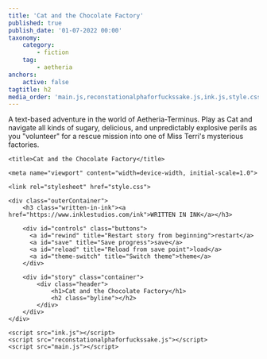 ```yaml
---
title: 'Cat and the Chocolate Factory'
published: true
publish_date: '01-07-2022 00:00'
taxonomy:
    category:
        - fiction
    tag:
        - aetheria
anchors:
    active: false
tagtitle: h2
media_order: 'main.js,reconstationalphaforfuckssake.js,ink.js,style.css'
---
```


A text-based adventure in the world of Aetheria-Terminus. Play as Cat and navigate all kinds of sugary, delicious, and unpredictably explosive perils as you "volunteer" for a rescue mission into one of Miss Terri's mysterious factories. 

<head>
    <meta charset="utf-8">

    <title>Cat and the Chocolate Factory</title>

    <meta name="viewport" content="width=device-width, initial-scale=1.0">

    <link rel="stylesheet" href="style.css">

</head>
<body>

    <div class="outerContainer">
        <h3 class="written-in-ink"><a href="https://www.inklestudios.com/ink">WRITTEN IN INK</a></h3>

        <div id="controls" class="buttons">
          <a id="rewind" title="Restart story from beginning">restart</a>
          <a id="save" title="Save progress">save</a>
          <a id="reload" title="Reload from save point">load</a>
          <a id="theme-switch" title="Switch theme">theme</a>
        </div>

        <div id="story" class="container">
            <div class="header">
                <h1>Cat and the Chocolate Factory</h1>
                <h2 class="byline"></h2>
            </div>
        </div>
    </div>

    <script src="ink.js"></script>
    <script src="reconstationalphaforfuckssake.js"></script>
    <script src="main.js"></script>
</body>

